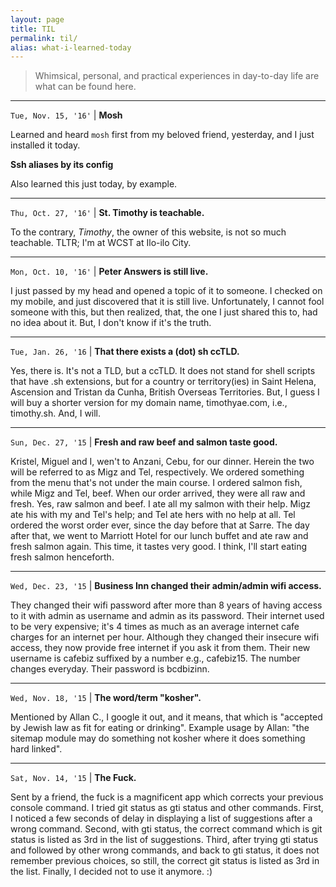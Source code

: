 ```yaml
---
layout: page
title: TIL 
permalink: til/
alias: what-i-learned-today
---
```


> Whimsical, personal, and practical experiences in day-to-day life are what can be found here.

---

`Tue, Nov. 15, '16'` |
**Mosh**

Learned and heard `mosh` first from my beloved friend, yesterday, and I
just installed it today.

**Ssh aliases by its config**

Also learned this just today, by example.

---

`Thu, Oct. 27, '16'` |
**St. Timothy is teachable.**

To the contrary, _Timothy_, the owner of this website, is not so much teachable.
TLTR; I'm at WCST at Ilo-ilo City.

---

`Mon, Oct. 10, '16'` |
**Peter Answers is still live.**

I just passed by my head and opened a topic of it to someone. I checked
on my mobile, and just discovered that it is still live. Unfortunately, I
cannot fool someone with this, but then realized, that, the one I just
shared this to, had no idea about it. But, I don't know if it's the
truth.

---

`Tue, Jan. 26, '16` |
**That there exists a (dot) sh ccTLD.**

Yes, there is. It's not a TLD, but a ccTLD. It does not stand for shell scripts that have .sh extensions, but for a country or territory(ies) in Saint Helena, Ascension and Tristan da Cunha, British Overseas Territories. But, I guess I will buy a shorter version for my domain name, timothyae.com, i.e., timothy.sh. And, I will.

---

`Sun, Dec. 27, '15` |
**Fresh and raw beef and salmon taste good.**

Kristel, Miguel and I, wen't to Anzani, Cebu, for our dinner. Herein the two will be referred to as Migz and Tel, respectively. We ordered something from the menu that's not under the main course. I ordered salmon fish, while Migz and Tel, beef. When our order arrived, they were all raw and fresh. Yes, raw salmon and beef. I ate all my salmon with their help. Migz ate his with my and Tel's help; and Tel ate hers with no help at all. Tel ordered the worst order ever, since the day before that at Sarre. The day after that, we went to Marriott Hotel for our lunch buffet and ate raw and fresh salmon again. This time, it tastes very good. I think, I'll start eating fresh salmon henceforth.

---

`Wed, Dec. 23, '15` |
**Business Inn changed their admin/admin wifi access.**

They changed their wifi password after more than 8 years of having access to it with admin as username and admin as its password. Their internet used to be very expensive; it's 4 times as much as an average internet cafe charges for an internet per hour. Although they changed their insecure wifi access, they now provide free internet if you ask it from them. Their new username is cafebiz suffixed by a number e.g., cafebiz15. The number changes everyday. Their password is bcdbizinn.

---

`Wed, Nov. 18, '15` |
**The word/term "kosher".**

Mentioned by Allan C., I google it out, and it means, that which is "accepted by Jewish law as fit for eating or drinking". Example usage by Allan: "the sitemap module may do something not kosher where it does something hard linked".

---

`Sat, Nov. 14, '15` |
**The Fuck.**

Sent by a friend, the fuck is a magnificent app which corrects your previous console command. I tried git status as gti status and other commands. First, I noticed a few seconds of delay in displaying a list of suggestions after a wrong command. Second, with gti status, the correct command which is git status is listed as 3rd in the list of suggestions. Third, after trying gti status and followed by other wrong commands, and back to gti status, it does not remember previous choices, so still, the correct git status is listed as 3rd in the list. Finally, I decided not to use it anymore. :)
